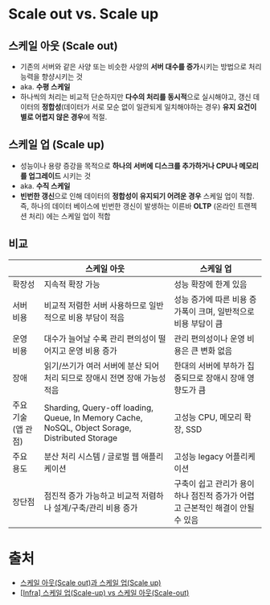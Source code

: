 # Scale out vs. Scale up

## 스케일 아웃 (Scale out)

- 기존의 서버와 같은 사양 또는 비슷한 사양의 **서버 대수를 증가**시키는 방법으로 처리 능력을 향샹시키는 것
- aka. **수평 스케일**
- 하나씩의 처리는 비교적 단순하지만 **다수의 처리를 동시적**으로 실시해야고, 갱신 데이터의 **정합성**(데이터가 서로 모순 없이 일관되게 일치해야하는 경우) **유지 요건이 별로 어렵지 않은 경우**에 적절.

## 스케일 업 (Scale up)

- 성능이나 용량 증강을 목적으로 **하나의 서버에 디스크를 추가하거나 CPU나 메모리를 업그레이드** 시키는 것
- aka. **수직 스케일**
- **빈번한 갱신**으로 인해 데이터의 **정합성이 유지되기 어려운 경우** 스케일 업이 적합. 즉, 하나의 데이터 베이스에 빈번한 갱신이 발생하는 이른바 **OLTP** (온라인 트랜젝션 처리) 에는 스케일 업이 적합

## 비교

|                     | 스케일 아웃                                                  | 스케일 업                                                    |
| ------------------- | ------------------------------------------------------------ | ------------------------------------------------------------ |
| 확장성              | 지속적 확장 가능                                             | 성능 확장에 한계 있음                                        |
| 서버 비용           | 비교적 저렴한 서버 사용하므로 일반적으로 비용 부담이 적음    | 성능 증가에 따른 비용 증가폭이 크며, 일반적으로 비용 부담이 큼 |
| 운영 비용           | 대수가 늘어날 수록 관리 편의성이 떨어지고 운영 비용 증가     | 관리 편의성이나 운영 비용은 큰 변화 없음                     |
| 장애                | 읽기/쓰기가 여러 서버에 분산 되어 처리 되므로 장애시 전면 장애 가능성 적음 | 한대의 서버에 부하가 집중되므로 장애시 장애 영향도가 큼      |
| 주요 기술 (앱 관점) | Sharding, Query-off loading, Queue, In Memory Cache, NoSQL, Object Sorage, Distributed Storage | 고성능 CPU, 메모리 확장, SSD                                 |
| 주요 용도           | 분산 처리 시스템 / 글로벌 웹 애플리케이션                    | 고성능 legacy 어플리케이션                                   |
| 장단점              | 점진적 증가 가능하고 비교적 저렴하나 설계/구축/관리 비용 증가 | 구축이 쉽고 관리가 용이하나 점진적 증가가 어렵고 근본적인 해결이 안될 수 있음 |

# 출처

- [스케일 아웃(Scale out)과 스케일 업(Scale up)](https://m.blog.naver.com/islove8587/220548900044)
- [[Infra] 스케일 업(Scale-up) vs 스케일 아웃(Scale-out)](https://junghyungil.tistory.com/151)

